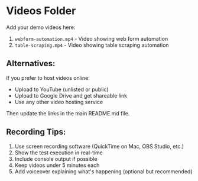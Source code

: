 # Videos Folder

Add your demo videos here:

1. `webform-automation.mp4` - Video showing web form automation
2. `table-scraping.mp4` - Video showing table scraping automation

## Alternatives:

If you prefer to host videos online:
- Upload to YouTube (unlisted or public)
- Upload to Google Drive and get shareable link
- Use any other video hosting service

Then update the links in the main README.md file.

## Recording Tips:

1. Use screen recording software (QuickTime on Mac, OBS Studio, etc.)
2. Show the test execution in real-time
3. Include console output if possible
4. Keep videos under 5 minutes each
5. Add voiceover explaining what's happening (optional but recommended)
